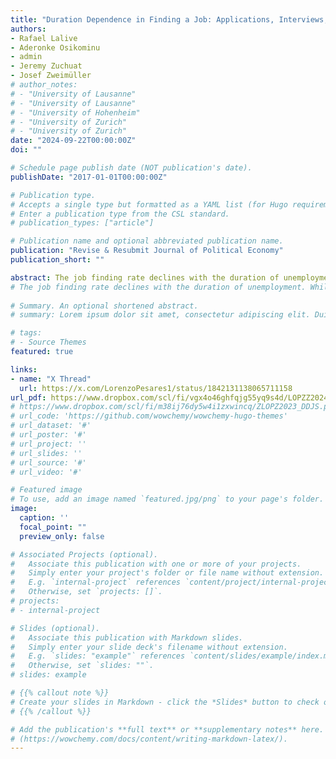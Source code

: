 ```yaml
---
title: "Duration Dependence in Finding a Job: Applications, Interviews, and Job Offers"
authors:
- Rafael Lalive
- Aderonke Osikominu
- admin
- Jeremy Zuchuat
- Josef Zweimüller
# author_notes:
# - "University of Lausanne"
# - "University of Lausanne"
# - "University of Hohenheim"
# - "University of Zurich"
# - "University of Zurich"
date: "2024-09-22T00:00:00Z"
doi: ""

# Schedule page publish date (NOT publication's date).
publishDate: "2017-01-01T00:00:00Z"

# Publication type.
# Accepts a single type but formatted as a YAML list (for Hugo requirements).
# Enter a publication type from the CSL standard.
# publication_types: ["article"]

# Publication name and optional abbreviated publication name.
publication: "Revise & Resubmit Journal of Political Economy"
publication_short: ""

abstract: The job finding rate declines with the duration of unemployment, but the relative importance of workers' search behavior and employers' recruitment behavior remains unclear.  We use monthly search diaries from Swiss public employment offices to shed new light on this issue. Search diaries record each single application sent by a job seeker and  indicate whether the employer followed up with an interview and a job offer. Based on more than 600,000 applications sent by 15,000 job seekers, we find that applications and interviews decrease, but job offers per interview increase with duration. A theoretical framework with endogenous search effort by workers  and statistical discrimination by firms replicates the duration patterns of applications, interviews and job offers closely. The estimated model predicts that roughly half of the decline in the job finding rate is due to structural duration dependence and the other half to dynamic selection of the unemployment pool. Falling applications by job seekers -- who internalize statistical discrimination by firms -- are the main driver of duration dependence. 
# The job finding rate declines with the duration of unemployment. While this is a well established fact, the reasons are still disputed. We use monthly search diaries from Swiss public employment offices to shed new light on this issue. Search diaries record all applications sent by job seekers, including the outcome of each application -- whether the employer followed up with a job interview and a job offer. Based on more than 600,000 applications sent by 15,000 job seekers, we find that job applications and job interviews decrease, but job offers (after an interview) increase with duration. A model with statistical discrimination by firms and learning from search outcomes by workers replicates these empirical duration patterns closely. The structurally estimated model predicts that 55 percent of the decline in the job finding rate is due to ''true'' duration dependence, while the remaining 45 percent is due to dynamic selection of the unemployment pool. We also discuss further drivers of the observed duration patterns, such as human capital depreciation, stock-flow matching, depletion of one's personal network, and changes in application targeting or quality.
    
# Summary. An optional shortened abstract.
# summary: Lorem ipsum dolor sit amet, consectetur adipiscing elit. Duis posuere tellus ac convallis placerat. Proin tincidunt magna sed ex sollicitudin condimentum.

# tags:
# - Source Themes
featured: true

links:
- name: "X Thread"
  url: https://x.com/LorenzoPesares1/status/1842131138065711158
url_pdf: https://www.dropbox.com/scl/fi/vgx4o46ghfqjg55yq9s4d/LOPZZ2024_DDJS.pdf?rlkey=5xs3axtuhsxxajzklbddi6692&st=mgt572eh&dl=0
# https://www.dropbox.com/scl/fi/m38ij76dy5w4i1zxwincq/ZLOPZ2023_DDJS.pdf?rlkey=iyowt1zgublg93vqtcour13el&dl=0
# url_code: 'https://github.com/wowchemy/wowchemy-hugo-themes'
# url_dataset: '#'
# url_poster: '#'
# url_project: ''
# url_slides: ''
# url_source: '#'
# url_video: '#'

# Featured image
# To use, add an image named `featured.jpg/png` to your page's folder. 
image:
  caption: ''
  focal_point: ""
  preview_only: false

# Associated Projects (optional).
#   Associate this publication with one or more of your projects.
#   Simply enter your project's folder or file name without extension.
#   E.g. `internal-project` references `content/project/internal-project/index.md`.
#   Otherwise, set `projects: []`.
# projects:
# - internal-project

# Slides (optional).
#   Associate this publication with Markdown slides.
#   Simply enter your slide deck's filename without extension.
#   E.g. `slides: "example"` references `content/slides/example/index.md`.
#   Otherwise, set `slides: ""`.
# slides: example

# {{% callout note %}}
# Create your slides in Markdown - click the *Slides* button to check out the example.
# {{% /callout %}}

# Add the publication's **full text** or **supplementary notes** here. You can use rich formatting such as including [code, math, and images]
# (https://wowchemy.com/docs/content/writing-markdown-latex/).
---
```

